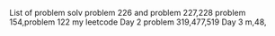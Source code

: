 List of problem solv
problem 226 and problem 227,228
problem 154,problem 122
my leetcode
Day 2
problem 319,477,519
Day 3 m,48,
 
